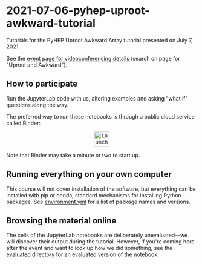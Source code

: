 # 2021-07-06-pyhep-uproot-awkward-tutorial

Tutorials for the PyHEP Uproot Awkward Array tutorial presented on July 7, 2021.

See the [event page for videoconferencing details](https://indico.cern.ch/event/1019958/timetable/#20210705.detailed) (search on page for "Uproot and Awkward").

## How to participate

Run the JupyterLab code with us, altering examples and asking "what if" questions along the way.

The preferred way to run these notebooks is through a public cloud service called Binder:

<p align="center">
  <a href="https://mybinder.org/v2/gh/jpivarski-talks/2021-07-06-pyhep-uproot-awkward-tutorial/v1.1?urlpath=lab/tree/uproot-awkward-tutorial.ipynb">
    <img src="https://mybinder.org/badge_logo.svg" alt="Launch Binder" height="40">
  </a>
</p>

Note that Binder may take a minute or two to start up.

## Running everything on your own computer

This course will not cover installation of the software, but everything can be installed with pip or conda, standard mechanisms for installing Python packages. See [environment.yml](environment.yml) for a list of package names and versions.

## Browsing the material online

The cells of the JupyterLab notebooks are deliberately unevaluated—we will discover their output during the tutorial. However, if you're coming here after the event and want to look up how we did something, see the [evaluated](evaluated) directory for an evaluated version of the notebook.
